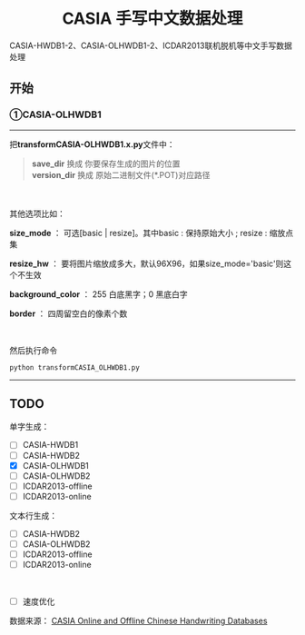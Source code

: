 # <center>CASIA 手写中文数据处理</center>

CASIA-HWDB1-2、CASIA-OLHWDB1-2、ICDAR2013联机脱机等中文手写数据处理
 
## 开始
### ①CASIA-OLHWDB1

---
把**transformCASIA-OLHWDB1.x.py**文件中：<br/>

>**save_dir** 换成 你要保存生成的图片的位置<br/>
**version_dir** 换成 原始二进制文件(*.POT)对应路径


<br/>
<br/>
其他选项比如：<br/>

**size_mode** ： 可选[basic | resize]。其中basic : 保持原始大小 ; resize : 缩放点集


**resize_hw** ： 要将图片缩放成多大，默认96X96，如果size_mode='basic'则这个不生效<br/>


**background_color** ： 255 白底黑字；0 黑底白字<br/>


**border** 	： 四周留空白的像素个数<br/>

<br/>

然后执行命令
```
python transformCASIA_OLHWDB1.py
```


---

## TODO
单字生成：
- [ ] CASIA-HWDB1
- [ ] CASIA-HWDB2
- [X] CASIA-OLHWDB1
- [ ] CASIA-OLHWDB2
- [ ] ICDAR2013-offline
- [ ] ICDAR2013-online

文本行生成：
- [ ] CASIA-HWDB2
- [ ] CASIA-OLHWDB2
- [ ] ICDAR2013-offline
- [ ] ICDAR2013-online

<br/>

- [ ] 速度优化

数据来源：
[CASIA Online and Offline Chinese Handwriting Databases](http://www.nlpr.ia.ac.cn/databases/handwriting/Home.html)